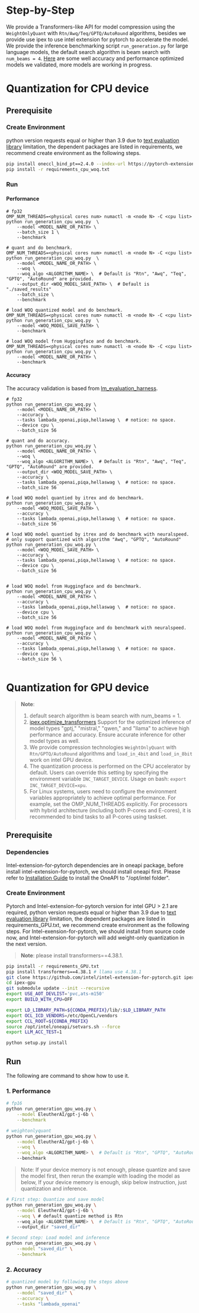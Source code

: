 # Step-by-Step
We provide a Transformers-like API for model compression using the `WeightOnlyQuant` with `Rtn/Awq/Teq/GPTQ/AutoRound` algorithms, besides we provide use ipex to use intel extension for pytorch to accelerate the model.
We provide the inference benchmarking script `run_generation.py` for large language models, the default search algorithm is beam search with `num_beams = 4`. [Here](llm_quantization_recipes.md) are some well accuracy and performance optimized models we validated, more models are working in progress.

# Quantization for CPU device

## Prerequisite​
### Create Environment​
python version requests equal or higher than 3.9 due to [text evaluation library](https://github.com/EleutherAI/lm-evaluation-harness/tree/master) limitation, the dependent packages are listed in requirements, we recommend create environment as the following steps.

```bash
pip install oneccl_bind_pt==2.4.0 --index-url https://pytorch-extension.intel.com/release-whl/stable/cpu/us/
pip install -r requirements_cpu_woq.txt
```


### Run
#### Performance
```shell
# fp32
OMP_NUM_THREADS=<physical cores num> numactl -m <node N> -C <cpu list> python run_generation_cpu_woq.py  \
    --model <MODEL_NAME_OR_PATH> \
    --batch_size 1 \
    --benchmark

# quant and do benchmark.
OMP_NUM_THREADS=<physical cores num> numactl -m <node N> -C <cpu list> python run_generation_cpu_woq.py  \
    --model <MODEL_NAME_OR_PATH> \
    --woq \
    --woq_algo <ALGORITHM_NAME> \  # Default is "Rtn", "Awq", "Teq", "GPTQ", "AutoRound" are provided.
    --output_dir <WOQ_MODEL_SAVE_PATH> \  # Default is "./saved_results"
    --batch_size \
    --benchmark

# load WOQ quantized model and do benchmark.
OMP_NUM_THREADS=<physical cores num> numactl -m <node N> -C <cpu list> python run_generation_cpu_woq.py  \
    --model <WOQ_MODEL_SAVE_PATH> \
    --benchmark

# load WOQ model from Huggingface and do benchmark.
OMP_NUM_THREADS=<physical cores num> numactl -m <node N> -C <cpu list> python run_generation_cpu_woq.py \
    --model <MODEL_NAME_OR_PATH> \
    --benchmark

```
#### Accuracy
The accuracy validation is based from [lm_evaluation_harness](https://github.com/EleutherAI/lm-evaluation-harness/blob/v0.4.3/lm_eval/__main__.py).
```shell
# fp32
python run_generation_cpu_woq.py \
    --model <MODEL_NAME_OR_PATH> \
    --accuracy \
    --tasks lambada_openai,piqa,hellaswag \  # notice: no space.
    --device cpu \
    --batch_size 56

# quant and do accuracy.
python run_generation_cpu_woq.py \
    --model <MODEL_NAME_OR_PATH> \
    --woq \
    --woq_algo <ALGORITHM_NAME> \  # Default is "Rtn", "Awq", "Teq", "GPTQ", "AutoRound" are provided.
    --output_dir <WOQ_MODEL_SAVE_PATH> \
    --accuracy \
    --tasks lambada_openai,piqa,hellaswag \  # notice: no space.
    --batch_size 56 

# load WOQ model quantied by itrex and do benchmark.
python run_generation_cpu_woq.py \
    --model <WOQ_MODEL_SAVE_PATH> \
    --accuracy \
    --tasks lambada_openai,piqa,hellaswag \  # notice: no space.
    --batch_size 56 

# load WOQ model quantied by itrex and do benchmark with neuralspeed.
# only support quantized with algorithm "Awq", "GPTQ", "AutoRound"
python run_generation_cpu_woq.py \
    --model <WOQ_MODEL_SAVE_PATH> \
    --accuracy \
    --tasks lambada_openai,piqa,hellaswag \  # notice: no space.
    --device cpu \
    --batch_size 56
    

# load WOQ model from Huggingface and do benchmark.
python run_generation_cpu_woq.py \
    --model <MODEL_NAME_OR_PATH> \
    --accuracy \
    --tasks lambada_openai,piqa,hellaswag \  # notice: no space.
    --device cpu \
    --batch_size 56

# load WOQ model from Huggingface and do benchmark with neuralspeed.
python run_generation_cpu_woq.py \
    --model <MODEL_NAME_OR_PATH> \
    --accuracy \
    --tasks lambada_openai,piqa,hellaswag \  # notice: no space.
    --device cpu \
    --batch_size 56 \
    
```

# Quantization for GPU device
>**Note**: 
> 1.  default search algorithm is beam search with num_beams = 1.
> 2. [ipex.optimize_transformers](https://github.com/intel/intel-extension-for-pytorch/blob/v2.1.10%2Bxpu/docs/tutorials/llm/llm_optimize_transformers.md) Support for the optimized inference of model types "gptj," "mistral," "qwen," and "llama" to achieve high performance and accuracy. Ensure accurate inference for other model types as well.
> 3. We provide compression technologies `WeightOnlyQuant` with `Rtn/GPTQ/AutoRound` algorithms and `load_in_4bit` and `load_in_8bit` work on intel GPU device.
> 4. The quantization process is performed on the CPU accelerator by default. Users can override this setting by specifying the environment variable `INC_TARGET_DEVICE`. Usage on bash: ```export INC_TARGET_DEVICE=xpu```.
> 5. For Linux systems, users need to configure the environment variables appropriately to achieve optimal performance. For example, set the OMP_NUM_THREADS explicitly. For processors with hybrid architecture (including both P-cores and E-cores), it is recommended to bind tasks to all P-cores using taskset.

## Prerequisite​
### Dependencies
Intel-extension-for-pytorch dependencies are in oneapi package, before install intel-extension-for-pytorch, we should install oneapi first. Please refer to [Installation Guide](https://intel.github.io/intel-extension-for-pytorch/index.html#installation?platform=gpu&version=v2.1.10%2Bxpu) to install the OneAPI to "/opt/intel folder".

### Create Environment​
Pytorch and Intel-extension-for-pytorch version for intel GPU > 2.1 are required, python version requests equal or higher than 3.9 due to [text evaluation library](https://github.com/EleutherAI/lm-evaluation-harness/tree/master) limitation, the dependent packages are listed in requirements_GPU.txt, we recommend create environment as the following steps. For Intel-exension-for-pytorch, we should install from source code now, and Intel-extension-for-pytorch will add weight-only quantization in the next version.

>**Note**: please install transformers==4.38.1.

```bash
pip install -r requirements_GPU.txt
pip install transformers==4.38.1 # llama use 4.38.1
git clone https://github.com/intel/intel-extension-for-pytorch.git ipex-gpu
cd ipex-gpu
git submodule update --init --recursive
export USE_AOT_DEVLIST='pvc,ats-m150'
export BUILD_WITH_CPU=OFF

export LD_LIBRARY_PATH=${CONDA_PREFIX}/lib/:$LD_LIBRARY_PATH
export OCL_ICD_VENDORS=/etc/OpenCL/vendors
export CCL_ROOT=${CONDA_PREFIX}
source /opt/intel/oneapi/setvars.sh --force
export LLM_ACC_TEST=1

python setup.py install
```

## Run
The following are command to show how to use it.

### 1. Performance
``` bash
# fp16
python run_generation_gpu_woq.py \
    --model EleutherAI/gpt-j-6b \
    --benchmark

# weightonlyquant
python run_generation_gpu_woq.py \
    --model EleutherAI/gpt-j-6b \
    --woq \
    --woq_algo <ALGORITHM_NAME> \  # Default is "Rtn", "GPTQ", "AutoRound" are provided.
    --benchmark
```
> Note: If your device memory is not enough, please quantize and save the model first, then rerun the example with loading the model as below, If your device memory is enough, skip below instruction, just quantization and inference.
```bash
# First step: Quantize and save model
python run_generation_gpu_woq.py \
    --model EleutherAI/gpt-j-6b \
    --woq \ # default quantize method is Rtn
    --woq_algo <ALGORITHM_NAME> \  # Default is "Rtn", "GPTQ", "AutoRound" are provided.
    --output_dir "saved_dir"

# Second step: Load model and inference
python run_generation_gpu_woq.py \
    --model "saved_dir" \
    --benchmark
```

### 2. Accuracy
```bash
# quantized model by following the steps above
python run_generation_gpu_woq.py \
    --model "saved_dir" \
    --accuracy \
    --tasks "lambada_openai"
```
